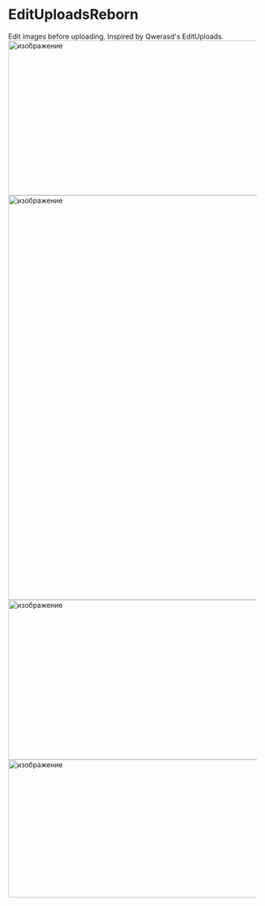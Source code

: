 # EditUploadsReborn
Edit images before uploading. Inspired by Qwerasd's EditUploads.
<img width="643" height="314" alt="изображение" src="https://github.com/user-attachments/assets/b1ef5230-b628-4502-af98-e53da5e5bddb" />
<img width="834" height="821" alt="изображение" src="https://github.com/user-attachments/assets/bb79b669-51ac-42da-9214-33b5c150bf0b" />
<img width="628" height="324" alt="изображение" src="https://github.com/user-attachments/assets/659433f1-1431-483d-a8d2-cd00389b91ad" />
<img width="558" height="280" alt="изображение" src="https://github.com/user-attachments/assets/205db15d-9a03-4f4b-8648-c32503350079" />
